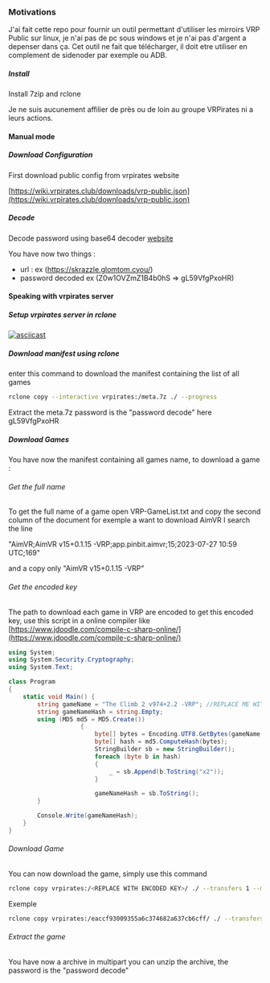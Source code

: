 ### Motivations
J'ai fait cette repo pour fournir un outil permettant d'utiliser les mirroirs VRP Public sur linux, je n'ai pas de pc sous windows et je n'ai pas d'argent a depenser dans ça. Cet outil ne fait que télécharger, il doit etre utiliser en complement de sidenoder par exemple ou ADB.

##### Install
Install 7zip and rclone

Je ne suis aucunement affilier de près ou de loin au groupe VRPirates ni a leurs actions. 
#### Manual mode
##### Download Configuration
First download public config from vrpirates website

[https://wiki.vrpirates.club/downloads/vrp-public.json](https://wiki.vrpirates.club/downloads/vrp-public.json)

##### Decode
Decode password using base64 decoder [website](https://www.base64decode.org/)

You have now two things : 
- url : ex (https://skrazzle.glomtom.cyou/)
- password decoded ex (Z0w1OVZmZ1B4b0hS => gL59VfgPxoHR)

#### Speaking with vrpirates server
##### Setup vrpirates server in rclone
[![asciicast](https://asciinema.org/a/617808.svg)](https://asciinema.org/a/617808)
##### Download manifest using rclone
enter this command to download the manifest containing the list of all games
```sh
rclone copy --interactive vrpirates:/meta.7z ./ --progress 
```
Extract the meta.7z password is the "password decode" here gL59VfgPxoHR
##### Download Games
You have now the manifest containing all games name, to download a game : 
###### Get the full name
To get the full name of a game open VRP-GameList.txt
and copy the second column of the document for exemple
a want to download AimVR I search the line 

"AimVR;AimVR v15+0.1.15 -VRP;app.pinbit.aimvr;15;2023-07-27 10:59 UTC;169" 

and a copy only "AimVR v15+0.1.15 -VRP"

###### Get the encoded key
The path to download each game in VRP are encoded to get this encoded key, use this script in a online compiler like [https://www.jdoodle.com/compile-c-sharp-online/](https://www.jdoodle.com/compile-c-sharp-online/)
```c#
using System;
using System.Security.Cryptography;
using System.Text;

class Program
{
    static void Main() {
        string gameName = "The Climb 2 v974+2.2 -VRP"; //REPLACE ME WITH THE FULL NAME;
        string gameNameHash = string.Empty;
        using (MD5 md5 = MD5.Create())
                    {
                        byte[] bytes = Encoding.UTF8.GetBytes(gameName + "\n");
                        byte[] hash = md5.ComputeHash(bytes);
                        StringBuilder sb = new StringBuilder();
                        foreach (byte b in hash)
                        {
                            _ = sb.Append(b.ToString("x2"));
                        }

                        gameNameHash = sb.ToString();
        }

        Console.Write(gameNameHash);
    }
}
```

###### Download Game
You can now download the game, simply use this command
```sh
rclone copy vrpirates:/<REPLACE WITH ENCODED KEY>/ ./ --transfers 1 --multi-thread-streams 0 --progress --rc
```
Exemple
```sh
rclone copy vrpirates:/eaccf93009355a6c374682a637cb6cff/ ./ --transfers 1 --multi-thread-streams 0 --progress --rc
```
###### Extract the game
You have now a archive in multipart you can unzip the archive, the password is the "password decode"

